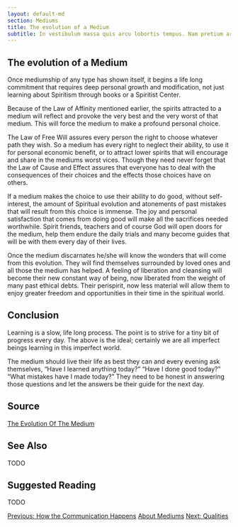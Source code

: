 ```yaml
---
layout: default-md
section: Mediums
title: The evolution of a Medium
subtitle: In vestibulum massa quis arcu lobortis tempus. Nam pretium arcu in odio vulputate luctus.
---
```


## The evolution of a Medium

Once mediumship of any type has shown itself, it begins a life long commitment that requires deep personal growth and modification, not just learning about Spiritism through books or a Spiritist Center.

Because of the Law of Affinity mentioned earlier, the spirits attracted to a medium will reflect and provoke the very best and the very worst of that medium. This will force the medium to make a profound personal choice.

The Law of Free Will assures every person the right to choose whatever path they wish. So a medium has every right to neglect their ability, to use it for personal economic benefit, or to attract lower spirits that will encourage and share in the mediums worst vices. Though they need never forget that the Law of Cause and Effect assures that everyone has to deal with the consequences of their choices and the effects those choices have on others.

If a medium makes the choice to use their ability to do good, without self-interest, the amount of Spiritual evolution and atonements of past mistakes that will result from this choice is immense. The joy and personal satisfaction that comes from doing good will make all the sacrifices needed worthwhile. Spirit friends, teachers and of course God will open doors for the medium, help them endure the daily trials and many become guides that will be with them every day of their lives.

Once the medium discarnates he/she will know the wonders that will come from this evolution. They will find themselves surrounded by loved ones and all those the medium has helped. A feeling of liberation and cleansing will become their new constant way of being, now liberated from the weight of many past ethical debts. Their perispirit, now less material will allow them to enjoy greater freedom and opportunities in their time in the spiritual world.


## Conclusion
Learning is a slow, life long process. The point is to strive for a tiny bit of progress every day. The above is the ideal; certainly we are all imperfect beings learning in this imperfect world.

The medium should live their life as best they can and every evening ask themselves, “Have I learned anything today?” “Have I done good today?” “What mistakes have I made today?” They need to be honest in answering those questions and let the answers be their guide for the next day.


## Source
[The Evolution Of The Medium](http://www.sgny.org/spiritism-guide/mediumship/medium-evolution/)

## See Also
TODO


## Suggested Reading
TODO



<a href="communication" class="button">Previous: How the Communication Happens</a>
<a href="./" class="button special">About Mediums</a>
<a href="qualities" class="button">Next: Qualities</a>
